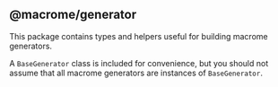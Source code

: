 ## @macrome/generator

This package contains types and helpers useful for building macrome generators.

A `BaseGenerator` class is included for convenience, but you should not assume that all macrome generators are instances of `BaseGenerator`.
